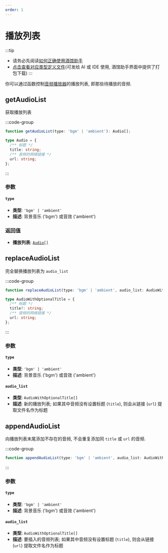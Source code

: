 ```yaml
---
order: 1
---
```


# 播放列表

:::tip
- 请务必先阅读[如何正确使用酒馆助手](/guide/基本用法/如何正确使用酒馆助手.md)
- [点击查看对应类型定义文件](https://github.com/N0VI028/JS-Slash-Runner/blob/main/%40types/function/audio.ts)(可发给 AI 或 IDE 使用, 酒馆助手界面中提供了打包下载)
:::

你可以通过函数控制[音频播放器](/guide/基本用法/音频播放器.md)的播放列表, 即那些待播放的音频.

<CustomTOC />

## getAudioList

获取播放列表

:::code-group

```ts [getAudioList]
function getAudioList(type: 'bgm' | 'ambient'): Audio[];
```

```ts [Audio]
type Audio = {
  /** 标题 */
  title: string;
  /** 音频的网络链接 */
  url: string;
};
```

:::

### 参数

#### `type`

- **类型**: `'bgm' | 'ambient'`
- **描述**: 背景音乐 ('bgm') 或音效 ('ambient')

### 返回值

- **播放列表**: [`Audio[]`](#getaudiolist)

## replaceAudioList

完全替换播放列表为 `audio_list`

:::code-group

```ts [replaceAudioList]
function replaceAudioList(type: 'bgm' | 'ambient', audio_list: AudioWithOptionalTitle[]): void;
```

```ts [AudioWithOptionalTitle]
type AudioWithOptionalTitle = {
  /** 标题 */
  title?: string;
  /** 音频的网络链接 */
  url: string;
};
```

:::

### 参数

#### `type`

- **类型**: `'bgm' | 'ambient'`
- **描述**: 背景音乐 ('bgm') 或音效 ('ambient')

#### `audio_list`

- **类型**: `AudioWithOptionalTitle[]`
- **描述**: 新的播放列表; 如果其中音频没有设置标题 (`title`), 则会从链接 (`url`) 提取文件名作为标题

## appendAudioList

向播放列表末尾添加不存在的音频, 不会重复添加同 `title` 或 `url` 的音频.

:::code-group

```ts [appendAudioList]
function appendAudioList(type: 'bgm' | 'ambient', audio_list: AudioWithOptionalTitle[]): void;
```

:::

### 参数

#### `type`

- **类型**: `'bgm' | 'ambient'`
- **描述**: 背景音乐 ('bgm') 或音效 ('ambient')

#### `audio_list`

- **类型**: `AudioWithOptionalTitle[]`
- **描述**: 要插入的音频列表; 如果其中音频没有设置标题 (`title`), 则会从链接 (`url`) 提取文件名作为标题
